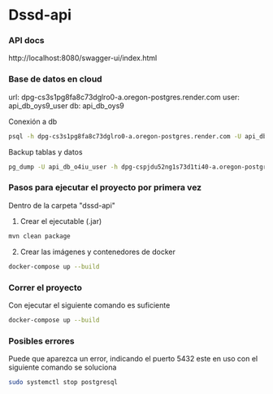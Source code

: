 # Dssd-api

### API docs
http://localhost:8080/swagger-ui/index.html

### Base de datos en cloud
url: dpg-cs3s1pg8fa8c73dglro0-a.oregon-postgres.render.com
user: api_db_oys9_user
db: api_db_oys9

Conexión a db
```bash
psql -h dpg-cs3s1pg8fa8c73dglro0-a.oregon-postgres.render.com -U api_db_oys9_user api_db_oys9
```

Backup tablas y datos
```bash
pg_dump -U api_db_o4iu_user -h dpg-cspjdu52ng1s73d1ti40-a.oregon-postgres.render.com -p 5432 -d api_db_o4iu > backup-api.sql
```

### Pasos para ejecutar el proyecto por primera vez

Dentro de la carpeta "dssd-api"
1. Crear el ejecutable (.jar)  
```bash
mvn clean package
```
2. Crear las imágenes y contenedores de docker
```bash
docker-compose up --build
```
### Correr el proyecto
Con ejecutar el siguiente comando es suficiente 
```bash
docker-compose up --build
```

### Posibles errores
Puede que aparezca un error, indicando el puerto 5432 este en uso
con el siguiente comando se soluciona
```bash
sudo systemctl stop postgresql
```


